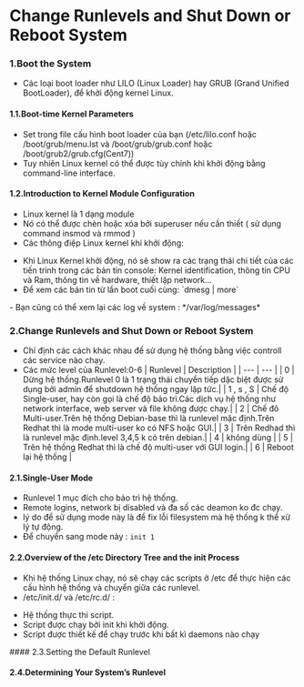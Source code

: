# Change Runlevels and Shut Down or Reboot System

### 1.Boot the System
- Các loại boot loader như LILO (Linux Loader) hay GRUB (Grand Unified BootLoader), để khởi động kernel Linux.
#### 1.1.Boot-time Kernel Parameters
- Set trong file cấu hình boot loader của bạn (/etc/lilo.conf hoặc /boot/grub/menu.lst và /boot/grub/grub.conf hoặc /boot/grub2/grub.cfg(Cent7))
- Tuy nhiên Linux kernel có thể được tùy chỉnh khi khởi động bằng command-line interface.

#### 1.2.Introduction to Kernel Module Configuration
- Linux kernel là 1 dạng module
- Nó có thể được chèn hoặc xóa bởi superuser nếu cần thiết ( sử dụng command insmod và rmmod )
- Các thông điệp Linux kernel khi khởi động:
<ul>
  <li>Khi Linux Kernel khởi động, nó sẽ show ra các trạng thái chi tiết của các tiến trình trong các bản tin console: Kernel identification, thông tin CPU và Ram, thông tin về hardware, thiết lập network...</li>
  <li>Để xem các bản tin từ lần boot cuối cùng: `dmesg | more` </li> 
</ul>
- Bạn cũng có thể xem lại các log về system : */var/log/messages*

### 2.Change Runlevels and Shut Down or Reboot System
- Chỉ định các cách khác nhau để sử dụng hệ thống bằng việc controll các service nào chạy.
- Các mức level của Runlevel:0-6
| Runlevel | Description |
| --- | --- |
| 0 | Dừng hệ thống.Runlevel 0 là 1 trạng thái chuyển tiếp dặc biệt được sử dụng bởi admin để shutdown hệ thống ngay lập tức.|
| 1 , s , S | Chế độ Single-user, hay còn gọi là chế độ bảo trì.Các dịch vụ hệ thống như network interface, web server và file không được chạy.|
| 2 | Chế đô Multi-user.Trên hệ thống Debian-base thì là runlevel mặc định.Trên Redhat thì là mode multi-user ko có NFS hoặc GUI.|
| 3 | Trên Redhad thì là runlevel mặc định.level 3,4,5 k có trên debian.|
| 4 | không dùng |
| 5 | Trên hệ thống Redhat thì là chế độ multi-user với GUI login.|
| 6 | Reboot lại hệ thống |

#### 2.1.Single-User Mode
- Runlevel 1 mục đích cho bảo trì hệ thống.
- Remote logins, network bị disabled và đa số các deamon ko đc chạy.
- lý do để sử dụng mode này là để fix lỗi filesystem mà hệ thống k thể xử lý tự động.
- Để chuyển sang mode này : `init 1`

#### 2.2.Overview of the /etc Directory Tree and the init Process
- Khi hệ thống Linux chạy, nó sẽ chạy các scripts ở /etc để thực hiện các cấu hình hệ thống và chuyển giữa các runlevel.
- /etc/init.d/ và /etc/rc.d/ :
<ul>
  <li>Hệ thống thực thi script.</li>
  <li>Script được chạy bởi init khi khởi động.</li>
  <li>Script được thiết kế để chạy trước khi bất kì daemons nào chạy</li>
</ul>
#### 2.3.Setting the Default Runlevel

#### 2.4.Determining Your System’s Runlevel
